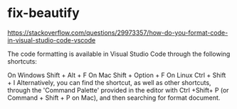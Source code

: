 # fix-beautify
https://stackoverflow.com/questions/29973357/how-do-you-format-code-in-visual-studio-code-vscode

The code formatting is available in Visual Studio Code through the following shortcuts:

On Windows Shift + Alt + F
On Mac Shift + Option + F
On Linux Ctrl + Shift + I
Alternatively, you can find the shortcut, as well as other shortcuts, through the 'Command Palette' provided in the editor with Ctrl +Shift+ P (or Command + Shift + P on Mac), and then searching for format document.

